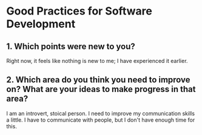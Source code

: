 # Good Practices for Software Development

## 1. Which points were new to you?

Right now, it feels like nothing is new to me; I have experienced it earlier.

## 2. Which area do you think you need to improve on? What are your ideas to make progress in that area?

I am an introvert, stoical person. I need to improve my communication skills a little. I have to communicate with people, but I don't have enough time for this.
